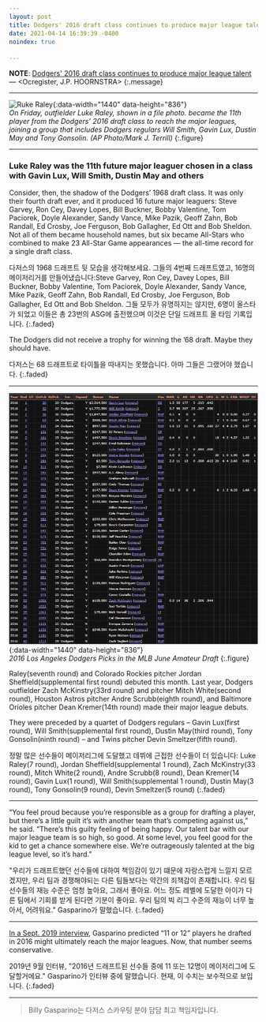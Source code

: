 ```yaml
---
layout: post
title: Dodgers' 2016 draft class continues to produce major league talent
date: 2021-04-14 16:39:39 -0400
noindex: true

---
```


**NOTE**: [Dodgers' 2016 draft class continues to produce major league talent](https://www.ocregister.com/2021/04/12/dodgers-2016-draft-class-continues-to-produce-major-league-talent/) &mdash; <Ocregister, J.P. HOORNSTRA>
{:.message}

---

![Ruke Raley](https://www.ocregister.com/wp-content/uploads/2021/04/AP20191124288709-16x9-1-1.jpg?w=1018){:data-width="1440" data-height="836"}   
*On Friday, outfielder Luke Raley, shown in a file photo. became the 11th player from the Dodgers’ 2016 draft class to reach the major leagues, joining a group that includes Dodgers regulars Will Smith, Gavin Lux, Dustin May and Tony Gonsolin. (AP Photo/Mark J. Terrill)*
{:.figure}

---

### Luke Raley was the 11th future major leaguer chosen in a class with Gavin Lux, Will Smith, Dustin May and others
Consider, then, the shadow of the Dodgers’ 1968 draft class. It was only their fourth draft ever, and it produced 16 future major leaguers: Steve Garvey, Ron Cey, Davey Lopes, Bill Buckner, Bobby Valentine, Tom Paciorek, Doyle Alexander, Sandy Vance, Mike Pazik, Geoff Zahn, Bob Randall, Ed Crosby, Joe Ferguson, Bob Gallagher, Ed Ott and Bob Sheldon. Not all of them became household names, but six became All-Stars who combined to make 23 All-Star Game appearances ― the all-time record for a single draft class.

다저스의 1968 드래프트 뒷 모습을 생각해보세요. 그들의 4번째 드래프트였고, 16명의 메이저리거를 만들어냈습니다:Steve Garvey, Ron Cey, Davey Lopes, Bill Buckner, Bobby Valentine, Tom Paciorek, Doyle Alexander, Sandy Vance, Mike Pazik, Geoff Zahn, Bob Randall, Ed Crosby, Joe Ferguson, Bob Gallagher, Ed Ott and Bob Sheldon. 그들 모두가 유명하지는 않지만, 6명이 올스타가 되었고 이들은 총 23번의 ASG에 출전했으며 이것은 단일 드래프트 올 타임 기록입니다.
{:.faded}

The Dodgers did not receive a trophy for winning the ’68 draft. Maybe they should have.

다저스는 68 드래프트로 타이틀을 따내지는 못했습니다. 아마 그들은 그랬어야 했습니다.
{:.faded}

---

![20210413a](/image/dodgers/20210413/20210413a.PNG){:data-width="1440" data-height="836"}   
*2016 Los Angeles Dodgers Picks in the MLB June Amateur Draft*
{:.figure}


Raley(seventh round) and Colorado Rockies pitcher Jordan Sheffield(supplemental first round) debuted this month. Last year, Dodgers outfielder Zach McKinstry(33rd round) and pitcher Mitch White(second round), Houston Astros pitcher Andre Scrubb(eighth round), and Baltimore Orioles pitcher Dean Kremer(14th round) made their major league debuts.

They were preceded by a quartet of Dodgers regulars – Gavin Lux(first round), Will Smith(supplemental first round), Dustin May(third round), Tony Gonsolin(ninth round) – and Twins pitcher Devin Smeltzer(fifth round).

정말 많은 선수들이 메이저리그에 도달했고 데뷔에 근접한 선수들이 더 있습니다: Luke Raley(7 round), Jordan Sheffield(supplemental 1 round), Zach McKinstry(33 round), Mitch White(2 round), Andre Scrubb(8 round), Dean Kremer(14 round), Gavin Lux(1 round), Will Smith(supplemental 1 round), Dustin May(3 round), Tony Gonsolin(9 round), Devin Smeltzer(5 round)
{:.faded}

---

“You feel proud because you’re responsible as a group for drafting a player, but there’s a little guilt it’s with another team that’s competing against us,” he said. “There’s this guilty feeling of being happy. Our talent bar with our major league team is so high, so good. At some level, you feel good for the kid to get a chance somewhere else. We’re outrageously talented at the big league level, so it’s hard.”

"우리가 드래프트했던 선수들에 대하여 책임감이 있기 떄문에 자랑스럽게 느낄지 모르겠지만, 우리 팀과 경쟁해야되는 다른 팀들보다는 약간의 죄책감이 존재합니다. 우리 팀 선수들의 재능 수준은 엄청 높아요, 그래서 좋아요. 어느 정도 레벨에 도달한 아이가 다른 팀에서 기회를 받게 된다면 기분이 좋아요. 우리 팀의 빅 리그 수준의 재능이 너무 높아서, 어려워요." Gasparino가 말했습니다.
{:.faded}

---

[In a Sept. 2019 interview](https://www.ocregister.com/2019/09/05/the-dodgers-2016-draft-class-already-looks-like-a-big-winner/), Gasparino predicted “11 or 12” players he drafted in 2016 might ultimately reach the major leagues. Now, that number seems conservative.

2019년 9월 인터뷰, "2016년 드래프트된 선수들 중에 11 또는 12명이 메이저리그에 도달할거에요." Gasparino가 인터뷰 중에 말했습니다. 현재, 이 수치는 보수적으로 보입니다.
{:.faded}

---

> Billy Gasparino는 다저스 스카우팅 분야 담담 최고 책임자입니다.
